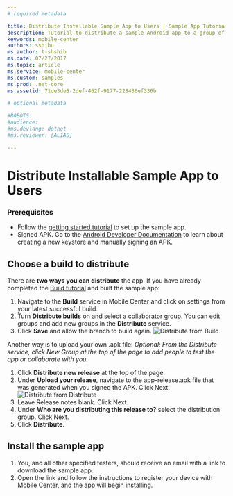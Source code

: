 ```yaml
---
# required metadata

title: Distribute Installable Sample App to Users | Sample App Tutorials
description: Tutorial to distribute a sample Android app to a group of users in Mobile Center.
keywords: mobile-center
authors: sshibu
ms.author: t-shshib
ms.date: 07/27/2017
ms.topic: article
ms.service: mobile-center
ms.custom: samples
ms.prod: .net-core
ms.assetid: 71de3de5-2def-462f-9177-228436ef336b

# optional metadata

#ROBOTS:
#audience:
#ms.devlang: dotnet
#ms.reviewer: [ALIAS]

---
```


# Distribute Installable Sample App to Users
### Prerequisites
- Follow the [getting started tutorial](getting-started.md) to set up the sample app.
- Signed APK. Go to the [Android Developer Documentation](https://developer.android.com/studio/index.html) to learn about creating a new keystore and manually signing an APK.


## Choose a build to distribute
There are **two ways you can distribute** the app.
If you have already completed the [Build tutorial](build.md) and built the sample app:
1. Navigate to the **Build** service in Mobile Center and click on settings from your latest successful build.
2. Turn **Distribute builds** on and select a collaborator group. You can edit groups and add new groups in the **Distribute** service.
3. Click **Save** and allow the branch to build again.
  ![Distribute from Build](images/distributeFromBuild.gif)


Another way is to upload your own .apk file:
*Optional: From the Distribute service, click New Group at the top of the page to add people to test the app or collaborate with you.*
1. Click **Distribute new release** at the top of the page.
2. Under **Upload your release**, navigate to the app-release.apk file that was generated when you signed the APK. Click Next.  
  ![Distribute from Distribute](images/distributeFromBeacon.gif)
3. Leave Release notes blank. Click Next.
4. Under **Who are you distributing this release to?** select the distribution group. Click Next.
5. Click **Distribute**.



## Install the sample app
1. You, and all other specified testers, should receive an email with a link to download the sample app.
2. Open the link and follow the instructions to register your device with Mobile Center, and the app will begin installing.
